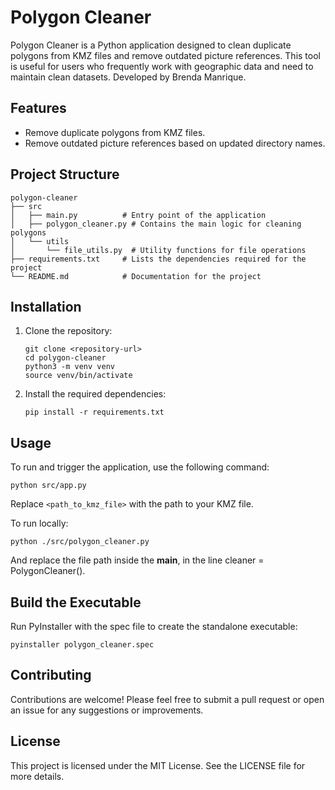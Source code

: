 # Polygon Cleaner

Polygon Cleaner is a Python application designed to clean duplicate polygons from KMZ files and remove outdated picture references. This tool is useful for users who frequently work with geographic data and need to maintain clean datasets. Developed by Brenda Manrique. 

## Features

- Remove duplicate polygons from KMZ files.
- Remove outdated picture references based on updated directory names.

## Project Structure

```
polygon-cleaner
├── src
│   ├── main.py          # Entry point of the application
│   ├── polygon_cleaner.py # Contains the main logic for cleaning polygons
│   └── utils
│       └── file_utils.py  # Utility functions for file operations
├── requirements.txt     # Lists the dependencies required for the project
└── README.md            # Documentation for the project
```

## Installation

1. Clone the repository:
   ```
   git clone <repository-url>
   cd polygon-cleaner
   python3 -m venv venv
   source venv/bin/activate
   ```

2. Install the required dependencies:
   ```
   pip install -r requirements.txt
   ```

## Usage

To run and trigger the application, use the following command:

```
python src/app.py
```

Replace `<path_to_kmz_file>` with the path to your KMZ file.

To run locally:

```
python ./src/polygon_cleaner.py
```
And replace the file path inside the __main__, in the line cleaner = PolygonCleaner().

## Build the Executable

Run PyInstaller with the spec file to create the standalone executable:

```pyinstaller polygon_cleaner.spec```


## Contributing

Contributions are welcome! Please feel free to submit a pull request or open an issue for any suggestions or improvements.

## License

This project is licensed under the MIT License. See the LICENSE file for more details.